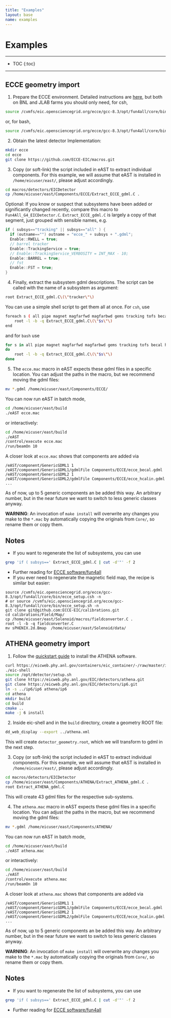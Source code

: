 ```yaml
---
title: "Examples"
layout: base
name: examples
---
```


<h1>Examples</h1>

---

* TOC
{:toc}

---


## ECCE geometry import

1. Prepare the ECCE environment. Detailed instructions are
[here](https://github.com/eic/Singularity/blob/master/README.md), but both on
BNL and JLAB farms you should only need, for csh,
```sh
source /cvmfs/eic.opensciencegrid.org/ecce/gcc-8.3/opt/fun4all/core/bin/ecce_setup.csh -n
```
or, for bash,
```sh
source /cvmfs/eic.opensciencegrid.org/ecce/gcc-8.3/opt/fun4all/core/bin/ecce_setup.sh -n
```

2. Obtain the latest detector Implementation:
```sh
mkdir ecce
cd ecce
git clone https://github.com/ECCE-EIC/macros.git
```
3. Copy (or soft-link) the script included in eAST to extract individual components.
For this example, we will assume that eAST is installed in `/home/eicuser/east/`,
please adjust accordingly.
```sh
cd macros/detectors/EICDetector
cp /home/eicuser/east/Components/ECCE/Extract_ECCE_gdml.C .
```
Optional: If you know or suspect that subsystems have been added or significantly
changed recently, compare this macro to `Fun4All_G4_EICDetector.C`.
`Extract_ECCE_gdml.C` is largely a copy of that segment, just grouped with
sensible names, e.g.

```c++
if ( subsys=="tracking" || subsys=="all" ) {
  if (outname=="") outname = "ecce_" + subsys + ".gdml";
  Enable::RWELL = true;
  // barrel tracker
  Enable::TrackingService = true;
  // Enable::TrackingService_VERBOSITY = INT_MAX - 10;
  Enable::BARREL = true;
  // fst
  Enable::FST = true;
}
```

4. Finally, extract the subsystem gdml descriptions. The script can be called with
the name of a subsystem as argument:
```sh
root Extract_ECCE_gdml.C\(\"tracker\"\)
```
You can use a simple shell script to get them all at once. For `csh`, use
```sh
foreach s ( all pipe magnet magfarfwd magfarbwd gems tracking tofs becal hcalin hcalout dirc femc drcalo lfhcal eemc ehcal )
    root -l -b -q Extract_ECCE_gdml.C\(\"$s\"\)
end
```
and for `bash` use
```sh
for s in all pipe magnet magfarfwd magfarbwd gems tracking tofs becal hcalin hcalout dirc femc drcalo lfhcal eemc ehcal
do
    root -l -b -q Extract_ECCE_gdml.C\(\"$s\"\)
done
```
 
5. The `ecce.mac` macro in eAST expects these gdml files in a specific location.
You can adjust the paths in the macro, but we recommend moving the gdml files:
```sh
mv *.gdml /home/eicuser/east/Components/ECCE/
```

You can now run eAST in batch mode,
```sh
cd /home/eicuser/east/build
./eAST ecce.mac
```
or interactively:
```sh
cd /home/eicuser/east/build
./eAST
/control/execute ecce.mac
/run/beamOn 10
```

A closer look at `ecce.mac` shows that components are added via
```
/eAST/component/GenericGDML1 1
/eAST/component/GenericGDML1/gdmlFile Components/ECCE/ecce_becal.gdml
/eAST/component/GenericGDML2 1
/eAST/component/GenericGDML2/gdmlFile Components/ECCE/ecce_hcalin.gdml
...
```
As of now, up to 5 generic components an be added this way. An arbitrary number,
but in the near future we want to switch to less generic classes anyway.

**WARNING**: An invocation of `make install` will overwrite any changes you make to the `*.mac`
by automatically copying the originals from `Core/`, so rename them or copy them.

## Notes
* If you want to regenerate the list of subsystems, you can use
```sh
grep 'if ( subsys==' Extract_ECCE_gdml.C | cut -d'"' -f 2
```
* Further reading for [ECCE software/fun4all](https://ecce-eic.github.io/)
* If you ever need to regenerate the magnetic field map, the recipe is similar but easier:
```
source /cvmfs/eic.opensciencegrid.org/ecce/gcc-8.3/opt/fun4all/core/bin/ecce_setup.csh -n
# or source /cvmfs/eic.opensciencegrid.org/ecce/gcc-8.3/opt/fun4all/core/bin/ecce_setup.sh -n
git clone git@github.com:ECCE-EIC/calibrations.git
cd calibrations/Field/Map/
cp /home/eicuser/east/Solenoid/macros/fieldconverter.C .
root -l -b -q fieldconverter.C
mv sPHENIX.2d.Bmap  /home/eicuser/east/Solenoid/data/
 ```

## ATHENA geometry import

1. Follow the 
[quickstart guide](https://eic.phy.anl.gov/tutorials/eic_tutorial/getting-started/quickstart)
to install the ATHENA software.


```sh
curl https://eicweb.phy.anl.gov/containers/eic_container/-/raw/master/install.sh | bash
./eic-shell
source /opt/detector/setup.sh
git clone https://eicweb.phy.anl.gov/EIC/detectors/athena.git
git clone https://eicweb.phy.anl.gov/EIC/detectors/ip6.git
ln -s ../ip6/ip6 athena/ip6
cd athena
mkdir build
cd build
cmake ..
make -j 6 install
```

 
2. Inside eic-shell and in the `build` directory, create a geometry ROOT file:
```sh
dd_web_display --export ../athena.xml
```
This will create `detector_geometry.root`, which we will transform to gdml in the next step.
 
3. Copy (or soft-link) the script included in eAST to extract individual components.
For this example, we will assume that eAST is installed in `/home/eicuser/east/`,
please adjust accordingly.
```sh
cd macros/detectors/EICDetector
cp /home/eicuser/east/Components/ATHENA/Extract_ATHENA_gdml.C .
root Extract_ATHENA_gdml.C
```
This will create 43 gdml files for the respective sub-systems. 


4. The `athena.mac` macro in eAST expects these gdml files in a specific location.
You can adjust the paths in the macro, but we recommend moving the gdml files:
```sh
mv *.gdml /home/eicuser/east/Components/ATHENA/
```

You can now run eAST in batch mode,
```sh
cd /home/eicuser/east/build
./eAST athena.mac
```
or interactively:
```sh
cd /home/eicuser/east/build
./eAST
/control/execute athena.mac
/run/beamOn 10
```

A closer look at `athena.mac` shows that components are added via
```
/eAST/component/GenericGDML1 1
/eAST/component/GenericGDML1/gdmlFile Components/ECCE/ecce_becal.gdml
/eAST/component/GenericGDML2 1
/eAST/component/GenericGDML2/gdmlFile Components/ECCE/ecce_hcalin.gdml
...
```
As of now, up to 5 generic components an be added this way. An arbitrary number,
but in the near future we want to switch to less generic classes anyway.

**WARNING**: An invocation of `make install` will overwrite any changes you make to the `*.mac`
by automatically copying the originals from `Core/`, so rename them or copy them.

## Notes
* If you want to regenerate the list of subsystems, you can use
```sh
grep 'if ( subsys==' Extract_ECCE_gdml.C | cut -d'"' -f 2
```
* Further reading for [ECCE software/fun4all](https://ecce-eic.github.io/)


